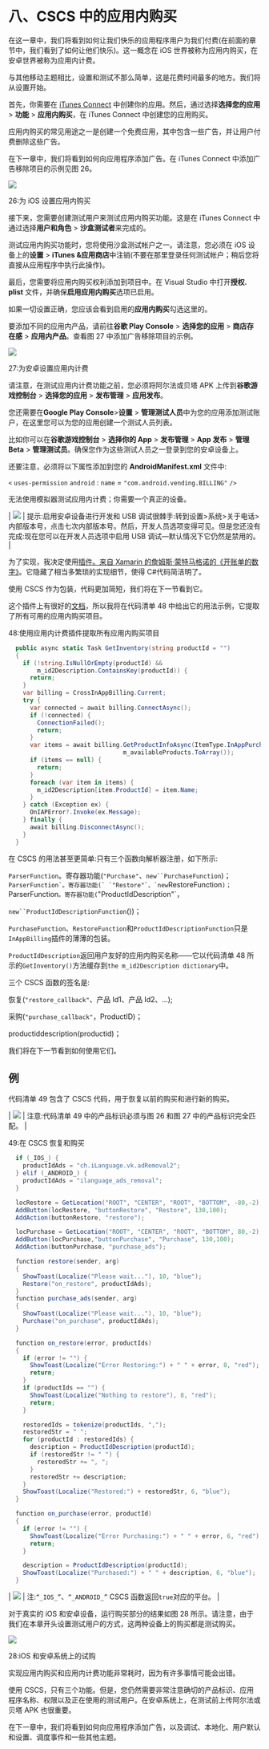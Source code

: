 # 八、CSCS 中的应用内购买

在这一章中，我们将看到如何让我们快乐的应用程序用户为我们付费(在前面的章节中，我们看到了如何让他们快乐)。这一概念在 iOS 世界被称为应用内购买，在安卓世界被称为应用内计费。

与其他移动主题相比，设置和测试不那么简单，这是花费时间最多的地方。我们将从设置开始。

首先，你需要在 [iTunes Connect](https://itunesconnect.apple.com/) 中创建你的应用。然后，通过选择**选择您的应用** > **功能** > **应用内购买**，在 iTunes Connect 中创建您的应用购买。

应用内购买的常见用途之一是创建一个免费应用，其中包含一些广告，并让用户付费删除这些广告。

在下一章中，我们将看到如何向应用程序添加广告。在 iTunes Connect 中添加广告移除项目的示例见图 26。

![](img/image029.png)

 26:为 iOS 设置应用内购买

接下来，您需要创建测试用户来测试应用内购买功能。这是在 iTunes Connect 中通过选择**用户和角色** > **沙盒测试者**来完成的。

测试应用内购买功能时，您将使用沙盒测试帐户之一。请注意，您必须在 iOS 设备上的**设置** > **iTunes &应用商店**中注销(不要在那里登录任何测试帐户；稍后您将直接从应用程序中执行此操作)。

最后，您需要将应用内购买权利添加到项目中。在 Visual Studio 中打开**授权. plist** 文件，并确保**启用应用内购买**选项已启用。

如果一切设置正确，您应该会看到启用的**应用内购买**勾选这里的。

要添加不同的应用内产品，请前往**谷歌 Play Console** > **选择您的应用** > **商店存在感** > **应用内产品**。查看图 27 中添加广告移除项目的示例。

![](img/image030.png)

 27:为安卓设置应用内计费

请注意，在测试应用内计费功能之前，您必须将阿尔法或贝塔 APK 上传到**谷歌游戏控制台** > **选择您的应用** > **发布管理** > **应用发布**。

您还需要在**Google Play Console**>**设置** > **管理测试人员**中为您的应用添加测试账户，在这里您可以为您的应用创建一个测试人员列表。

比如你可以在**谷歌游戏控制台** > **选择你的 App** > **发布管理** > **App 发布** > **管理 Beta** > **管理测试员**。确保您作为这些测试人员之一登录到您的安卓设备上。

还要注意，必须将以下属性添加到您的 **AndroidManifest.xml** 文件中:

`<` `uses-permission` `android` : `name` = `"com.android.vending.BILLING"` `/>`

无法使用模拟器测试应用内计费；你需要一个真正的设备。

| ![](img/tip.png) | 提示:启用安卓设备进行开发和 USB 调试很棘手:转到设置>系统>关于电话>内部版本号，点击七次内部版本号。然后，开发人员选项变得可见。但是您还没有完成:现在您可以在开发人员选项中启用 USB 调试—默认情况下它仍然是禁用的。 |

为了实现，我决定使用[插件。来自 Xamarin 的詹姆斯·蒙特马格诺的《开账单的数字》](https://www.nuget.org/packages/Plugin.InAppBilling)。它隐藏了相当多繁琐的实现细节，使得 C#代码简洁明了。

使用 CSCS 作为包装，代码更加简短，我们将在下一节看到它。

这个插件上有很好的[文档](https://jamesmontemagno.github.io/InAppBillingPlugin/)，所以我将在代码清单 48 中给出它的用法示例，它提取了所有可用的应用内购买项目。

 48:使用应用内计费插件提取所有应用内购买项目

```cs
  public async static Task GetInventory(string productId = "")
  {
    if (!string.IsNullOrEmpty(productId) &&
        m_id2Description.ContainsKey(productId)) {
      return;
    }
    var billing = CrossInAppBilling.Current;
    try {
      var connected = await billing.ConnectAsync();
      if (!connected) {
        ConnectionFailed();
        return;
      }
      var items = await billing.GetProductInfoAsync(ItemType.InAppPurchase,
                                m_availableProducts.ToArray());
      if (items == null) {
        return;
      }
      foreach (var item in items) {
        m_id2Description[item.ProductId] = item.Name;
      }
    } catch (Exception ex) {
      OnIAPError?.Invoke(ex.Message);
    } finally {
      await billing.DisconnectAsync();
    }
  }

```

在 CSCS 的用法甚至更简单:只有三个函数向解析器注册，如下所示:

`ParserFunction`。寄存器功能(`"Purchase"`、`new``PurchaseFunction`)； ``ParserFunction`。寄存器功能(` `"Restore"`、`new``RestoreFunction`)；
`ParserFunction`。寄存器功能(`"ProductIdDescription"`，

`new``ProductIdDescriptionFunction`())；

`PurchaseFunction`、`RestoreFunction`和`ProductIdDescriptionFunction`只是`InAppBilling`插件的薄薄的包装。

`ProductIdDescription`返回用户友好的应用内购买名称——它以代码清单 48 所示的`GetInventory()`方法缓存到`the m_id2Description dictionary`中。

三个 CSCS 函数的签名是:

恢复(`"restore_callback"`、产品 Id1、产品 Id2、...);

采购(`"purchase_callback"`，ProductID)；

productiddescription(productid)；

我们将在下一节看到如何使用它们。

##  例

代码清单 49 包含了 CSCS 代码，用于恢复以前的购买和进行新的购买。

| ![](img/note.png) | 注意:代码清单 49 中的产品标识必须与图 26 和图 27 中的产品标识完全匹配。 |

 49:在 CSCS 恢复和购买

```cs
  if (_IOS_) {
    productIdAds = "ch.iLanguage.vk.adRemoval2";
  } elif (_ANDROID_) {
    productIdAds = "ilanguage_ads_removal";
  }

  locRestore = GetLocation("ROOT", "CENTER", "ROOT", "BOTTOM", -80,-2);
  AddButton(locRestore, "buttonRestore", "Restore", 130,100);
  AddAction(buttonRestore, "restore");

  locPurchase = GetLocation("ROOT", "CENTER", "ROOT", "BOTTOM", 80,-2);
  AddButton(locPurchase,"buttonPurchase", "Purchase", 130,100);
  AddAction(buttonPurchase, "purchase_ads");

  function restore(sender, arg)
  {
    ShowToast(Localize("Please wait..."), 10, "blue");
    Restore("on_restore", productIdAds);
  }
  function purchase_ads(sender, arg)
  {
    ShowToast(Localize("Please wait..."), 10, "blue");
    Purchase("on_purchase", productIdAds);
  }

  function on_restore(error, productIds)
  {
    if (error != "") {
      ShowToast(Localize("Error Restoring:") + " " + error, 8, "red");
      return;
    }
    if (productIds == "") {
      ShowToast(Localize("Nothing to restore"), 8, "red");
      return;
    }

    restoredIds = tokenize(productIds, ",");
    restoredStr = " ";
    for (productId : restoredIds) {
      description = ProductIdDescription(productId);
      if (restoredStr != " ") {
        restoredStr += ", ";
      }
      restoredStr += description;
    }
    ShowToast(Localize("Restored:") + restoredStr, 6, "blue");
  }

  function on_purchase(error, productId)
  {
    if (error != "") {
      ShowToast(Localize("Error Purchasing:") + " " + error, 6, "red");
      return;
    }

    description = ProductIdDescription(productId);
    ShowToast(Localize("Purchased:") + " " + description, 6, "blue");
  } 

```

| ![](img/note.png) | 注:`“_IOS_”`、`“_ANDROID_”` CSCS 函数返回`true`对应的平台。 |

对于真实的 iOS 和安卓设备，运行购买部分的结果如图 28 所示。请注意，由于我们在本章开头设置测试用户的方式，这两种设备上的购买都是测试购买。

![](img/image033.png)

28:iOS 和安卓系统上的试购

实现应用内购买和应用内计费功能非常耗时，因为有许多事情可能会出错。

使用 CSCS，只有三个功能。但是，您仍然需要非常注意确切的产品标识、应用程序名称、权限以及正在使用的测试用户。在安卓系统上，在测试前上传阿尔法或贝塔 APK 也很重要。

在下一章中，我们将看到如何向应用程序添加广告，以及调试、本地化、用户默认和设置、调度事件和一些其他主题。